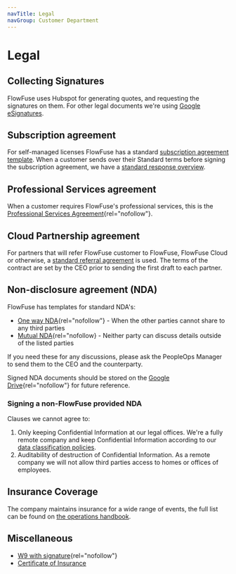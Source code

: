 ```yaml
---
navTitle: Legal
navGroup: Customer Department
---
```


# Legal

## Collecting Signatures

FlowFuse uses Hubspot for generating quotes, and requesting the signatures on them. For other legal documents we're using [Google eSignatures](https://support.google.com/docs/answer/12315692?hl=en).

## Subscription agreement

For self-managed licenses FlowFuse has a standard [subscription agreement template](/handbook/customer/sales/subscription-agreement-1.5/).
When a customer sends over their Standard terms before signing the subscription agreement, we have a [standard response overview](https://docs.google.com/document/d/1US_eixmRtzzFHybl3l9woP0isrwvK2_t7nPXoKYiuq4/edit?tab=t.0#heading=h.w8522tz1d0cr). 

## Professional Services agreement

When a customer requires FlowFuse's professional services, this is the [Professional Services Agreement](https://docs.google.com/document/d/1OsasRHu208IOarTiZXp_xLshJX7IKJqfTztgzgovCIA){rel="nofollow"}.

## Cloud Partnership agreement

For partners that will refer FlowFuse customer to FlowFuse, FlowFuse Cloud or otherwise, a 
[standard referral agreement](https://docs.google.com/document/d/1BVls7LEC1CBQ6wlrb8GeWSYr2vj9fMqgdsWiWLoQZOY)
is used. The terms of the contract are set by the CEO prior to sending the first draft to each partner.

## Non-disclosure agreement (NDA)

FlowFuse has templates for standard NDA's:
- [One way NDA](https://docs.google.com/document/d/1r6a3qgYrfKwNnNwQwx2Wp63QiC_sHGHYca8f9IR_fCI){rel="nofollow"} - When the other parties cannot share to any third parties
- [Mutual NDA](https://docs.google.com/document/d/1YiOQPbcEwbqpLcnrYjaui9ur1iLO_8Y3Ty4TOVJNiTk){rel="nofollow} - Neither party can discuss details outside of the listed parties

If you need these for any discussions, please ask the PeopleOps Manager to send
them to the CEO and the counterparty.

Signed NDA documents should be stored on the [Google Drive](https://drive.google.com/drive/u/1/folders/1BT1KY7B18N4JWlVGEnRsovhwiGnZkm5F){rel="nofollow"} for future reference.

### Signing a non-FlowFuse provided NDA

Clauses we cannot agree to:
1. Only keeping Confidential Information at our legal offices. We're a fully
remote company and keep Confidential Information according to our [data classification policies](/handbook/company/security/data-management/#data-classification).
1. Auditability of destruction of Confidential Information. As a remote company
we will not allow third parties access to homes or offices of employees.

## Insurance Coverage

The company maintains insurance for a wide range of events, the full list can be found on [the operations handbook](/handbook/operations/).

## Miscellaneous

- [W9 with signature](https://drive.google.com/file/d/1A2_mnPRfc5gWAb4yEYNiViuCHiARkLcD/view){rel="nofollow"}
- [Certificate of Insurance](https://drive.google.com/file/d/1ZYSMFZxCksvyPLDb9vDBcH41T6_SurPE/view?usp=sharing)
